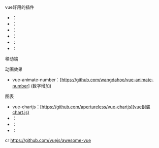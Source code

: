 vue好用的插件
- ：[]()
- ：[]()
- ：[]()
- ：[]()
- ：[]()
- ：[]()


移动端




动画效果
- vue-animate-number：[https://github.com/wangdahoo/vue-animate-number] (数字增加)

图表
- vue-chartjs：[https://github.com/apertureless/vue-chartjs](vue封装chart.js)
- ：[]()
- ：[]()
- ：[]()


cr https://github.com/vuejs/awesome-vue
